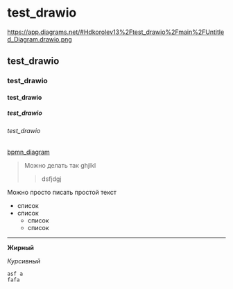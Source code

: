 # test_drawio
https://app.diagrams.net/#Hdkorolev13%2Ftest_drawio%2Fmain%2FUntitled_Diagram.drawio.png

## test_drawio
### test_drawio
#### test_drawio
##### test_drawio
###### test_drawio

[bpmn_diagram](https://github.com/dkorolev13/test_drawio/blob/main/Untitled_Diagram.drawio.png)

> Можно делать так
ghjlkl
> >dsfjdgj

Можно просто писать простой текст

* список
* список
  * список
  * список

---

__Жирный__

_Курсивный_

```
asf a
fafa
```
